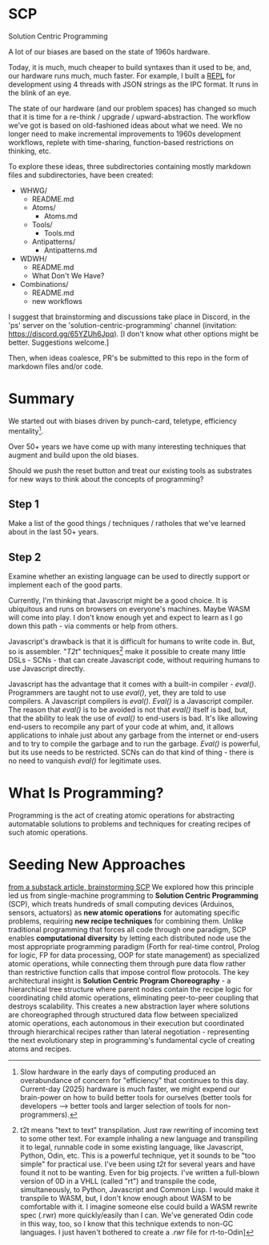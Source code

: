 # SCP
Solution Centric Programming

A lot of our biases are based on the state of 1960s hardware.

Today, it is much, much cheaper to build syntaxes than it used to be, and, our hardware runs much, much faster. For example, I built a [REPL](https://www.youtube.com/watch?v=YWXIf1Oc13Y) for development using 4 threads with JSON strings as the IPC format. It runs in the blink of an eye. 

The state of our hardware (and our problem spaces) has changed so much that it is time for a re-think / upgrade / upward-abstraction. The workflow we've got is based on old-fashioned ideas about what we need. We no longer need to make incremental improvements to  1960s development workflows, replete with time-sharing, function-based restrictions on thinking, etc.

To explore these ideas, three subdirectories containing mostly markdown files and subdirectories, have been created:
- WHWG/
	- README.md
	- Atoms/
		- Atoms.md
	- Tools/
		- Tools.md
	- Antipatterns/
		- Antipatterns.md
- WDWH/
	- README.md
	- What Don't We Have?
- Combinations/
	- README.md
	- new workflows

I suggest that brainstorming and discussions take place in Discord, in the 'ps' server on the 'solution-centric-programming' channel (invitation: https://discord.gg/65YZUh6Jpq). [I don't know what other options might be better. Suggestions welcome.]

Then, when ideas coalesce, PR's be submitted to this repo in the form of markdown files and/or code.

# Summary
We started out with biases driven by punch-card, teletype, efficiency mentality[^eff].

[^eff]: Slow hardware in the early days of computing produced an overabundance of concern for "efficiency" that continues to this day. Current-day (2025) hardware is much faster, we might expend our brain-power on how to build better tools for ourselves (better tools for developers --> better tools and larger selection of tools for non-programmers).

Over 50+ years we have come up with many interesting techniques that augment and build upon the old biases.

Should we push the reset button and treat our existing tools as substrates for new ways to think about the concepts of programming?

## Step 1
Make a list of the good things / techniques / ratholes that we've learned about in the last 50+ years.

## Step 2
Examine whether an existing language can be used to directly support or implement each of the good parts.

Currently, I'm thinking that Javascript might be a good choice. It is ubiquitous and runs on browsers on everyone's machines. Maybe WASM will come into play. I don't know enough yet and expect to learn as I go down this path - via comments or help from others.

Javascript's drawback is that it is difficult for humans to write code in. But, so is assembler. "*T2t*" techniques[^t2t] make it possible to create many little DSLs - SCNs - that can create Javascript code, without requiring humans to use Javascript directly.

[^t2t]: t2t means "text to text" transpilation. Just raw rewriting of incoming text to some other text. For example inhaling a new language and transpiling it to legal, runnable code in some existing language, like Javascript, Python, Odin, etc. This is a powerful technique, yet it sounds to be "too simple" for practical use. I've been using *t2t* for several years and have found it not to be wanting. Even for big projects. I've written a full-blown version of 0D in a VHLL (called "rt") and transpile the code, simultaneously, to Python, Javascript and Common Lisp. I would make it transpile to WASM, but, I don't know enough about WASM to be comfortable with it. I imagine someone else could build a WASM rewrite spec (.rwr) more quickly/easily than I can. We've generated Odin code in this way, too, so I know that this technique extends to non-GC languages. I just haven't bothered to create a *.rwr* file for rt-to-Odin]

Javascript has the advantage that it comes with a built-in compiler - *eval()*. Programmers are taught not to use *eval()*, yet, they are told to use compilers. A Javascript compilers is *eval()*. *Eval()* is a Javascript compiler. The reason that *eval()* is to be avoided is not that *eval()* itself is bad, but, that the ability to leak the use of  *eval()* to end-users is bad. It's like allowing end-users to recompile any part of your code at whim, and, it allows applications to inhale just about any garbage from the internet or end-users and to try to compile the garbage and to run the garbage. *Eval()* is powerful, but its use needs to be restricted. SCNs can do that kind of thing - there is no need to vanquish *eval()* for legitimate uses.

# What Is Programming?
Programming is the act of creating atomic operations for abstracting automatable solutions to problems and techniques for creating recipes of such atomic operations. 

# Seeding New Approaches
[from a substack article, brainstorming SCP](https://programmingsimplicity.substack.com/p/solution-centric-programming?r=1egdky)
We explored how this principle led us from single-machine programming to **Solution Centric Programming** (SCP), which treats hundreds of small computing devices (Arduinos, sensors, actuators) as **new atomic operations** for automating specific problems, requiring **new recipe techniques** for combining them. Unlike traditional programming that forces all code through one paradigm, SCP enables **computational diversity** by letting each distributed node use the most appropriate programming paradigm (Forth for real-time control, Prolog for logic, FP for data processing, OOP for state management) as specialized atomic operations, while connecting them through pure data flow rather than restrictive function calls that impose control flow protocols. The key architectural insight is **Solution Centric Program Choreography** - a hierarchical tree structure where parent nodes contain the recipe logic for coordinating child atomic operations, eliminating peer-to-peer coupling that destroys scalability. This creates a new abstraction layer where solutions are choreographed through structured data flow between specialized atomic operations, each autonomous in their execution but coordinated through hierarchical recipes rather than lateral negotiation - representing the next evolutionary step in programming's fundamental cycle of creating atoms and recipes.